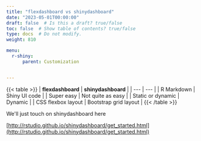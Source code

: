 ```yaml
---
title: "flexdashboard vs shinydashboard"
date: "2023-05-01T00:00:00"
draft: false  # Is this a draft? true/false
toc: false  # Show table of contents? true/false
type: docs  # Do not modify.
weight: 810

menu:
  r-shiny:
      parent: Customization


---
```


{{< table >}}
| **flexdashboard**    | **shinydashboard**      |
|      ---           |       ---             |
| R Markdown         | Shiny UI code         |
| Super easy         | Not quite as easy     |
| Static or dynamic  | Dynamic               |
| CSS flexbox layout | Bootstrap grid layout |
{{< /table >}}

We'll just touch on shinydashboard here

[http://rstudio.github.io/shinydashboard/get_started.html](http://rstudio.github.io/shinydashboard/get_started.html)

